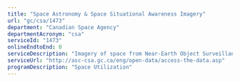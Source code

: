 ```yaml
---
title: "Space Astronomy & Space Situational Awareness Imagery"
url: "gc/csa/1473"
department: "Canadian Space Agency"
departmentAcronym: "csa"
serviceId: "1473"
onlineEndtoEnd: 0
serviceDescription: "Imagery of space from Near-Earth Object Surveillance Satellite (NEOSSat) used for space situational awareness (tracking man-made in Earth orbit) and space astronomy (characterizing natural space objects, such as asteroids, comets and stars)"
serviceUrl: "http://asc-csa.gc.ca/eng/open-data/access-the-data.asp"
programDescription: "Space Utilization"
---
```

